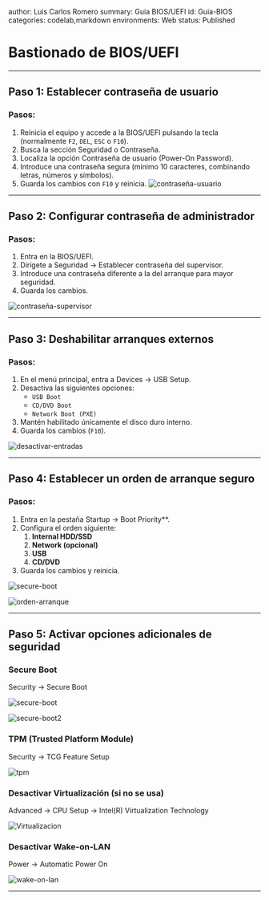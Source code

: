 author: Luis Carlos Romero
summary: Guia BIOS/UEFI
id: Guia-BIOS
categories: codelab,markdown
environments: Web
status: Published

# Bastionado de BIOS/UEFI

---

## Paso 1: Establecer contraseña de usuario

### Pasos:

1. Reinicia el equipo y accede a la BIOS/UEFI pulsando la tecla (normalmente `F2`, `DEL`, `ESC` o `F10`).  
2. Busca la sección Seguridad o Contraseña.  
3. Localiza la opción Contraseña de usuario (Power-On Password).  
4. Introduce una contraseña segura (mínimo 10 caracteres, combinando letras, números y símbolos).  
5. Guarda los cambios con `F10` y reinicia.
![contraseña-usuario](./img/image-1.png)
---

## Paso 2: Configurar contraseña de administrador

### Pasos:

1. Entra en la BIOS/UEFI.  
2. Dirígete a Seguridad -> Establecer contraseña del supervisor.  
3. Introduce una contraseña diferente a la del arranque para mayor seguridad.  
4. Guarda los cambios.

![contraseña-supervisor](./img/image.png)

---

## Paso 3: Deshabilitar arranques externos

### Pasos:

1. En el menú principal, entra a Devices -> USB Setup.  
2. Desactiva las siguientes opciones:
   - `USB Boot`
   - `CD/DVD Boot`
   - `Network Boot (PXE)`  
3. Mantén habilitado únicamente el disco duro interno.  
4. Guarda los cambios (`F10`).

![desactivar-entradas](./img/image-2.png)

---

## Paso 4: Establecer un orden de arranque seguro

### Pasos:

1. Entra en la pestaña Startup -> Boot Priority**.  
2. Configura el orden siguiente:
   1. **Internal HDD/SSD**
   2. **Network (opcional)**
   3. **USB**
   4. **CD/DVD**
3. Guarda los cambios y reinicia.

![secure-boot](./img/image-4.png)

![orden-arranque](./img/image-3.png)

---

## Paso 5: Activar opciones adicionales de seguridad

### Secure Boot
Security -> Secure Boot

![secure-boot](./img/image-4.png)

![secure-boot2](./img/image-5.png)

### TPM (Trusted Platform Module)
Security -> TCG Feature Setup

![tpm](./img/image-6.png)

### Desactivar Virtualización (si no se usa)
Advanced -> CPU Setup -> Intel(R) Virtualization Technology

![Virtualizacion](./img/image-7.png)

### Desactivar Wake-on-LAN
Power -> Automatic Power On

![wake-on-lan](./img/image-8.png)

---
